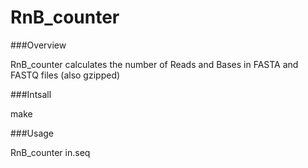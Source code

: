 RnB_counter
===============
###Overview

RnB_counter calculates the number of Reads and Bases in FASTA and FASTQ files (also gzipped)

###Intsall

make

###Usage

RnB_counter in.seq

